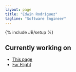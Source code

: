 ```yaml
---
layout: page
title: "Edwin Rodríguez"
tagline: "Software Engineer"
---
```

{% include JB/setup %}

## Currently working on

  - [This page](http://edwrodrig.github.io/)
  - [Far Flight](http://edwrodrig.github.io/farflight)
    



